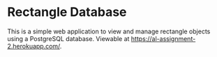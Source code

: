 # Rectangle Database

This is a simple web application to view and manage rectangle objects using a PostgreSQL database. Viewable at https://al-assignment-2.herokuapp.com/.
